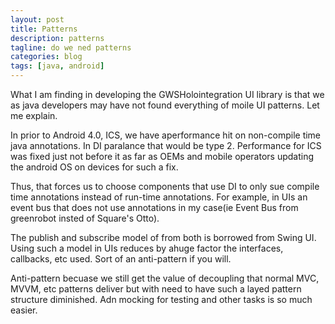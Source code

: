 ```yaml
---
layout: post
title: Patterns
description: patterns
tagline: do we ned patterns
categories: blog
tags: [java, android]
---
```


What I am finding in developing the GWSHolointegration UI library is that we as 
java developers may have not found everything of moile UI patterns. Let me explain.


In prior to Android 4.0, ICS, we have aperformance hit on non-compile time java 
annotations. In DI paralance that would be type 2. Performance for ICS was fixed 
just not before it as far as OEMs and mobile operators updating the android OS on 
devices for such a fix.

Thus, that forces us to choose components that use DI to only sue compile time 
annotations instead of run-time annotations. For example, in UIs an event bus that 
does not use annotations in my case(ie Event Bus from greenrobot insted of Square's Otto).

The publish and subscribe model of from both is borrowed from Swing UI. Using 
such a model in UIs reduces by ahuge factor the interfaces, callbacks, etc used.
Sort of an anti-pattern if you will.

Anti-pattern becuase we still get the value of decoupling that normal MVC, MVVM, etc 
patterns deliver but with need to have such a layed pattern structure 
diminished.  Adn mocking for testing and other tasks is so much easier.



